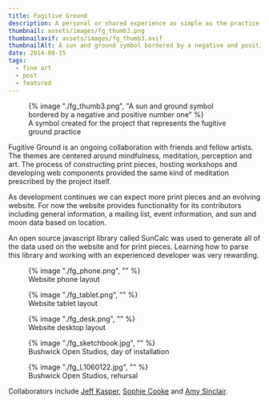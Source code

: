 ```yaml
---
title: Fugitive Ground
description: A personal or shared experience as simple as the practice of awareness, a conversation between friends, a collective effort to shift perception, or a place and time to make art
thumbnail: assets/images/fg_thumb3.png
thumbnailavif: assets/images/fg_thumb3.avif
thumbnailAlt: A sun and ground symbol bordered by a negative and positive number one 
date: 2014-08-15
tags:
  - fine art
  - post
  - featured
---
```

<figure class="stamp">
  {% image "./fg_thumb3.png", "A sun and ground symbol bordered by a negative and positive number one" %}
  <figcaption>A symbol created for the project that represents the fugitive ground practice</figcaption>
</figure>

Fugitive Ground is an ongoing collaboration with friends and fellow artists. The themes are centered around mindfulness, meditation, perception and art. The process of constructing print pieces, hosting workshops and developing web components provided the same kind of meditation prescribed by the project itself. 

As development continues we can expect more print pieces and an evolving website. For now the website provides functionality for its contributors including general information, a mailing list, event information, and sun and moon data based on location.

An open source javascript library called SunCalc was used to generate all of the data used on the website and for print pieces. Learning how to parse this library and working with an experienced developer was very rewarding.

<figure>
  {% image "./fg_phone.png", "" %}
<figcaption>Website phone layout</figcaption>
</figure>

<figure>
  {% image "./fg_tablet.png", "" %}
<figcaption>Website tablet layout</figcaption>
</figure>

<figure>
  {% image "./fg_desk.png", "" %}
<figcaption>Website desktop layout</figcaption>
</figure>

<figure>
  {% image "./fg_sketchbook.jpg", "" %}
<figcaption>Bushwick Open Studios, day of installation</figcaption>
</figure>

<figure>
  {% image "./fg_L1060122.jpg", "" %}
<figcaption>Bushwick Open Studios, rehursal</figcaption>
</figure>

Collaborators include <a href="http://www.jeff-kasper.co/">Jeff Kasper</a>, <a href="https://www.behance.net/sophiecooke">Sophie Cooke</a> and <a href="http://amysinclair.info/">Amy Sinclair</a>.